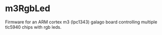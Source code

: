m3RgbLed
========

Firmware for an ARM cortex m3 (lpc1343) galago board controlling multiple tlc5940 chips with rgb leds.
